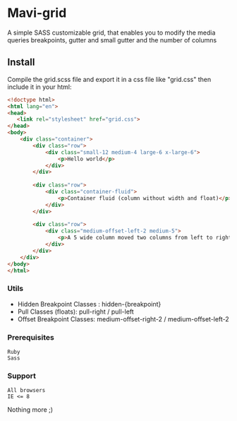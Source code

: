 # Mavi-grid

A simple SASS customizable grid, that enables you to modify the media queries breakpoints, gutter and small gutter and the number of columns

## Install

Compile the grid.scss file and export it in a css file like "grid.css" then include it in your html:

```html
<!doctype html>
<html lang="en">
<head>
   <link rel="stylesheet" href="grid.css">
</head>
<body>
    <div class="container">
        <div class="row">
            <div class="small-12 medium-4 large-6 x-large-6">
                <p>Hello world</p>
            </div>
        </div>
        
        <div class="row">
            <div class="container-fluid">
                <p>Container fluid (column without width and float)</p>
            </div>
        </div>
        
        <div class="row">
            <div class="medium-offset-left-2 medium-5">
                <p>A 5 wide column moved two columns from left to right</p>
            </div>
        </div>
    </div>
</body>
</html>
```


### Utils


* Hidden Breakpoint Classes : hidden-{breakpoint}
* Pull Classes (floats): pull-right / pull-left
* Offset Breakpoint Classes: medium-offset-right-2 / medium-offset-left-2

### Prerequisites

```
Ruby
Sass
```


### Support

```
All browsers
IE <= 8
```

Nothing more ;)

